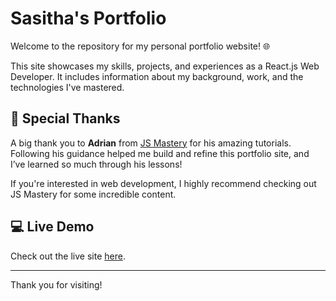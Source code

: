 # Sasitha's Portfolio

Welcome to the repository for my personal portfolio website! 🌐

This site showcases my skills, projects, and experiences as a React.js Web Developer. It includes information about my background, work, and the technologies I've mastered.

## 🙏 Special Thanks

A big thank you to **Adrian** from [JS Mastery]([(https://www.jsmastery.pro/ultimate-next-course)) for his amazing tutorials. Following his guidance helped me build and refine this portfolio site, and I’ve learned so much through his lessons!

If you're interested in web development, I highly recommend checking out JS Mastery for some incredible content.

## 💻 Live Demo

Check out the live site [here](https://myportfolio-rust-one.vercel.app/).

---

Thank you for visiting!
